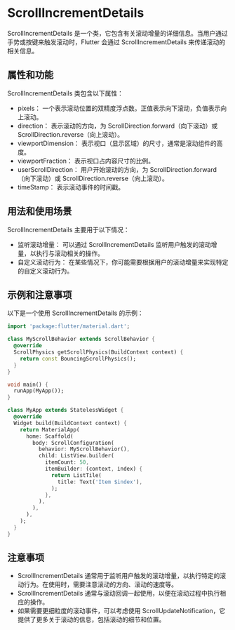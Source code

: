# ScrollIncrementDetails

ScrollIncrementDetails 是一个类，它包含有关滚动增量的详细信息。当用户通过手势或按键来触发滚动时，Flutter 会通过 ScrollIncrementDetails 来传递滚动的相关信息。

## 属性和功能

ScrollIncrementDetails 类包含以下属性：

- pixels： 一个表示滚动位置的双精度浮点数。正值表示向下滚动，负值表示向上滚动。
- direction： 表示滚动的方向，为 ScrollDirection.forward（向下滚动）或 ScrollDirection.reverse（向上滚动）。
- viewportDimension： 表示视口（显示区域）的尺寸，通常是滚动组件的高度。
- viewportFraction： 表示视口占内容尺寸的比例。
- userScrollDirection： 用户开始滚动的方向，为 ScrollDirection.forward（向下滚动）或 ScrollDirection.reverse（向上滚动）。
- timeStamp： 表示滚动事件的时间戳。

## 用法和使用场景

ScrollIncrementDetails 主要用于以下情况：

- 监听滚动增量： 可以通过 ScrollIncrementDetails 监听用户触发的滚动增量，以执行与滚动相关的操作。
- 自定义滚动行为： 在某些情况下，你可能需要根据用户的滚动增量来实现特定的自定义滚动行为。

## 示例和注意事项

以下是一个使用 ScrollIncrementDetails 的示例：

```dart
import 'package:flutter/material.dart';

class MyScrollBehavior extends ScrollBehavior {
  @override
  ScrollPhysics getScrollPhysics(BuildContext context) {
    return const BouncingScrollPhysics();
  }
}

void main() {
  runApp(MyApp());
}

class MyApp extends StatelessWidget {
  @override
  Widget build(BuildContext context) {
    return MaterialApp(
      home: Scaffold(
        body: ScrollConfiguration(
          behavior: MyScrollBehavior(),
          child: ListView.builder(
            itemCount: 50,
            itemBuilder: (context, index) {
              return ListTile(
                title: Text('Item $index'),
              );
            },
          ),
        ),
      ),
    );
  }
}
```

## 注意事项

- ScrollIncrementDetails 通常用于监听用户触发的滚动增量，以执行特定的滚动行为。在使用时，需要注意滚动的方向、滚动的速度等。
- ScrollIncrementDetails 通常与滚动回调一起使用，以便在滚动过程中执行相应的操作。
- 如果需要更细粒度的滚动事件，可以考虑使用 ScrollUpdateNotification，它提供了更多关于滚动的信息，包括滚动的细节和位置。
